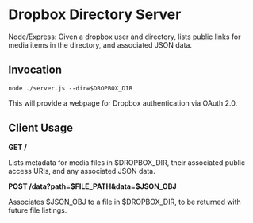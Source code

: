 Dropbox Directory Server
========================

Node/Express: Given a dropbox user and directory, lists public links for media items in the directory, and associated JSON data.

Invocation
----------
`node ./server.js --dir=$DROPBOX_DIR`

This will provide a webpage for Dropbox authentication via OAuth 2.0.


Client Usage
------------

**GET /**

Lists metadata for media files in $DROPBOX_DIR, their associated public access URIs, and any associated JSON data.

**POST /data?path=$FILE_PATH&data=$JSON_OBJ**

Associates $JSON_OBJ to a file in $DROPBOX_DIR, to be returned with future file listings.
